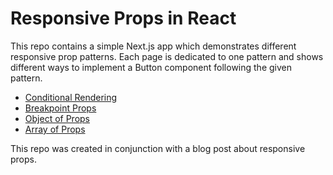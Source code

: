 # Responsive Props in React

This repo contains a simple Next.js app which demonstrates different responsive prop patterns. Each page is dedicated to one pattern and shows different ways to implement a Button component following the given pattern. 

* [Conditional Rendering](/pages/conditional.js)
* [Breakpoint Props](/pages/breakpoint.js)
* [Object of Props](/pages/object.js)
* [Array of Props](/pages/array.js)

This repo was created in conjunction with a blog post about responsive props.

